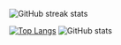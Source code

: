 ![GitHub streak stats](https://streak-stats.demolab.com/?user=Dario19999&theme=gotham&card_width=1002px)  

[![Top Langs](https://github-readme-stats.vercel.app/api/top-langs/?username=Dario19999&theme=gotham&card_width=400px&line_height=28)](https://github.com/anuraghazra/github-readme-stats) ![GitHub stats](https://github-readme-stats.vercel.app/api?username=Dario19999&show_icons=true&count_private=true&rank_icon=github&theme=gotham&line_height=40&card_width=500px)
